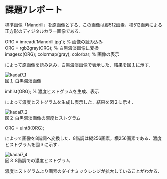# 課題7レポート　　
標準画像「Mandrill」を原画像とする．この画像は縦512画素，横512画素による正方形のディジタルカラー画像である．

ORG = imread('Mandrill.jpg'); % 画像の読み込み  
ORG = rgb2gray(ORG); % 白黒濃淡画像に変換  
imagesc(ORG); colormap(gray); colorbar; % 画像の表示  

によって原画像を読み込み，白黒濃淡画像で表示した．結果を図１に示す．

![kadai7_1](https://github.com/dolphinhardcore/kadai/blob/master/image/kadai7_1.png)  
図１ 白黒濃淡画像

imhist(ORG); % 濃度ヒストグラムを生成、表示

によって濃度ヒストグラムを生成し表示した．結果を図２に示す． 

![kadai7_2](https://github.com/dolphinhardcore/kadai/blob/master/image/kadai7_2.png)  
図２ 白黒濃淡画像の濃度ヒストグラム

ORG = uint8(ORG); 

によって画像を8諧調へ変換した．8諧調は縦256画素，横256画素である．濃度ヒストグラムを図３に示す．

![kadai7_4](https://github.com/dolphinhardcore/kadai/blob/master/image/kadai7_4.png)  
図３ 8諧調での濃度ヒストグラム

濃度ヒストグラムより画素のダイナミックレンジが拡大していることがわかる．
